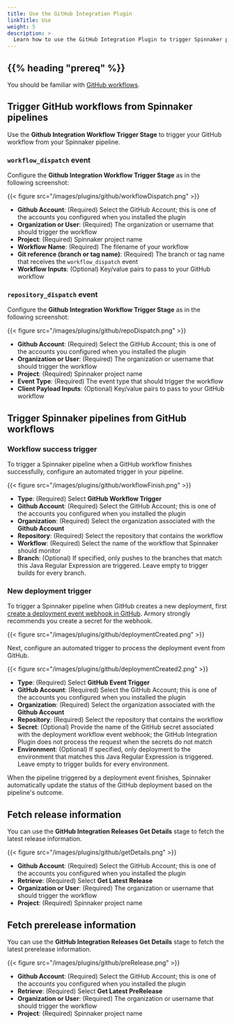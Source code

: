 ```yaml
---
title: Use the GitHub Integration Plugin
linkTitle: Use
weight: 5
description: >
  Learn how to use the GitHub Integration Plugin to trigger Spinnaker pipelines from GitHub and also to trigger GitHub workflows from Spinnaker pipelines.
---
```


## {{% heading "prereq" %}}

You should be familiar with [GitHub workflows](https://docs.github.com/en/actions/using-workflows/about-workflows).

## Trigger GitHub workflows from Spinnaker pipelines

Use the **Github Integration Workflow Trigger Stage** to trigger your GitHub workflow from your Spinnaker pipeline.

### `workflow_dispatch` event

Configure the **Github Integration Workflow Trigger Stage** as in the following screenshot: 

{{< figure src="/images/plugins/github/workflowDispatch.png" >}}

* **Github Account**: (Required) Select the GitHub Account; this is one of the accounts you configured when you installed the plugin
* **Organization or User**: (Required) The organization or username that should trigger the workflow
* **Project**: (Required) Spinnaker project name
* **Workflow Name**: (Required) The filename of your workflow
* **Git reference (branch or tag name)**: (Required) The branch or tag name that receives the `workflow_dispatch` event
* **Workflow Inputs**: (Optional) Key/value pairs to pass to your GitHub workflow

### `repository_dispatch` event

Configure the **Github Integration Workflow Trigger Stage** as in the following screenshot: 

{{< figure src="/images/plugins/github/repoDispatch.png" >}}

* **Github Account**: (Required) Select the GitHub Account; this is one of the accounts you configured when you installed the plugin
* **Organization or User**: (Required) The organization or username that should trigger the workflow
* **Project**: (Required) Spinnaker project name
* **Event Type**: (Required) The event type that should trigger the workflow
* **Client Payload Inputs**: (Optional) Key/value pairs to pass to your GitHub workflow

## Trigger Spinnaker pipelines from GitHub workflows

### Workflow success trigger

To trigger a Spinnaker pipeline when a GitHub workflow finishes successfully, configure an automated trigger in your pipeline.

{{< figure src="/images/plugins/github/workflowFinish.png" >}}

* **Type**: (Required) Select **GitHub Workflow Trigger**
* **Github Account**: (Required) Select the GitHub Account; this is one of the accounts you configured when you installed the plugin
* **Organization**: (Required) Select the organization associated with the **Github Account**
* **Repository**: (Required) Select the repository that contains the workflow
* **Workflow**: (Required) Select the name of the workflow that Spinnaker should monitor
* **Branch**: (Optional) If specified, only pushes to the branches that match this Java Regular Expression are triggered. Leave empty to trigger builds for every branch.

###  New deployment trigger

To trigger a Spinnaker pipeline when GitHub creates a new deployment, first [create a deployment event webhook in GitHub](https://docs.github.com/en/webhooks/using-webhooks/creating-webhooks). Armory strongly recommends you create a secret for the webhook.

{{< figure src="/images/plugins/github/deploymentCreated.png" >}}

Next, configure an automated trigger to process the deployment event from GitHub.

{{< figure src="/images/plugins/github/deploymentCreated2.png" >}}

* **Type**: (Required) Select **GitHub Event Trigger**
* **GitHub Account**: (Required) Select the GitHub Account; this is one of the accounts you configured when you installed the plugin
* **Organization**: (Required) Select the organization associated with the **Github Account**
* **Repository**: (Required) Select the repository that contains the workflow
* **Secret**: (Optional) Provide the name of the GitHub secret associated with the deployment workflow event webhook; the GitHub Integration Plugin does not process the request when the secrets do not match
* **Environment**: (Optional) If specified, only deployment to the environment that matches this Java Regular Expression is triggered. Leave empty to trigger builds for every environment.

When the pipeline triggered by a deployment event finishes, Spinnaker automatically update the status of the GitHub deployment based on the pipeline's outcome. 

## Fetch release information

You can use the **GitHub Integration Releases Get Details** stage to fetch the latest release information.

{{< figure src="/images/plugins/github/getDetails.png" >}}

* **Github Account**: (Required) Select the GitHub Account; this is one of the accounts you configured when you installed the plugin
* **Retrieve**: (Required) Select **Get Latest Release**
* **Organization or User**: (Required) The organization or username that should trigger the workflow
* **Project**: (Required) Spinnaker project name

## Fetch prerelease information

You can use the **GitHub Integration Releases Get Details** stage to fetch the latest prerelease information.

{{< figure src="/images/plugins/github/preRelease.png" >}}


* **Github Account**: (Required) Select the GitHub Account; this is one of the accounts you configured when you installed the plugin
* **Retrieve**: (Required) Select **Get Latest PreRelease**
* **Organization or User**: (Required) The organization or username that should trigger the workflow
* **Project**: (Required) Spinnaker project name
